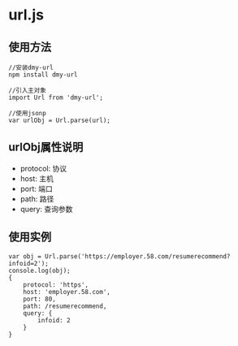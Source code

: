 # url.js

## 使用方法
```
//安装dmy-url
npm install dmy-url

//引入主对象
import Url from 'dmy-url';

//使用jsonp
var urlObj = Url.parse(url);
```

## urlObj属性说明
+ protocol: 协议
+ host: 主机
+ port: 端口
+ path: 路径
+ query: 查询参数

## 使用实例
```
var obj = Url.parse('https://employer.58.com/resumerecommend?infoid=2');
console.log(obj);
{
    protocol: 'https',
    host: 'employer.58.com',
    port: 80,
    path: /resumerecommend,
    query: {
        infoid: 2
    }
}
```